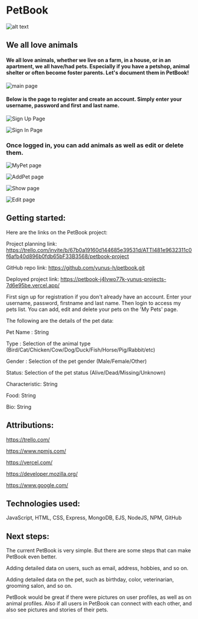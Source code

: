 
# PetBook
![alt text](image/petbooklogo.jpg)
## We all love animals
####  We all love animals, whether we live on a farm, in a house, or in an apartment, we all have/had pets. Especially if you have a petshop, animal shelter or often become foster parents. Let's document them in PetBook!

![main page](image/image.png)


#### Below is the page to register and create an account. Simply enter your username, password and first and last name.
![Sign Up Page](image/image-1.png)


![Sign In Page](image/image-2.png)

### Once logged in, you can add animals as well as edit or delete them.
![MyPet page](image/image-3.png)


![AddPet page](image/image-4.png)


![Show page](image/image-5.png)

![Edit page](image/image-6.png)

## Getting started:

Here are the links on the PetBook project:

Project planning link: https://trello.com/invite/b/67b0a19160d144685e39531d/ATTI481e9632311c0f6afb40d896b0fdb65bF33B3568/petbook-project

GitHub repo link: https://github.com/yunus-h/petbook.git

Deployed project link: https://petbook-j4lvwo77k-yunus-projects-7d6e95be.vercel.app/



First sign up for registration if you don't already have an account. Enter your username, password, firstname and last name. Then login to access my pets list. You can add, edit and delete your pets on the 'My Pets' page.

The following are the details of the pet data: 

Pet Name : String

Type : Selection of the animal type (Bird/Cat/Chicken/Cow/Dog/Duck/Fish/Horse/Pig/Rabbit/etc)

Gender : Selection of the pet gender (Male/Female/Other)

Status: Selection of the pet status (Alive/Dead/Missing/Unknown)

Characteristic: String

Food: String

Bio: String


## Attributions: 

https://trello.com/

https://www.npmjs.com/

https://vercel.com/

https://developer.mozilla.org/

https://www.google.com/

## Technologies used:

JavaScript, HTML, CSS, Express, MongoDB, EJS, NodeJS, NPM, GitHub

## Next steps:

The current PetBook is very simple. But there are some steps that can make PetBook even better. 

Adding detailed data on users, such as email, address, hobbies, and so on.

Adding detailed data on the pet, such as birthday, color, veterinarian, grooming salon, and so on.

PetBook would be great if there were pictures on user profiles, as well as on animal profiles. Also if all users in PetBook can connect with each other, and also see pictures and stories of their pets.

